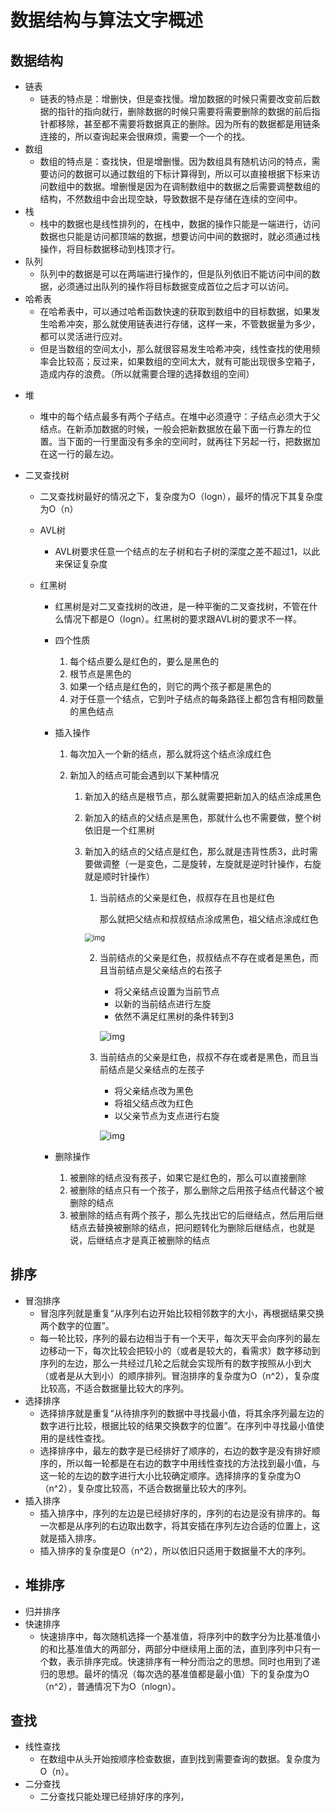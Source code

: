 # 数据结构与算法文字概述

## 数据结构

- 链表
  - 链表的特点是：增删快，但是查找慢。增加数据的时候只需要改变前后数据的指针的指向就行，删除数据的时候只需要将需要删除的数据的前后指针都移除，甚至都不需要将数据真正的删除。因为所有的数据都是用链条连接的，所以查询起来会很麻烦，需要一个一个的找。
- 数组
  - 数组的特点是：查找快，但是增删慢。因为数组具有随机访问的特点，需要访问的数据可以通过数组的下标计算得到，所以可以直接根据下标来访问数组中的数据。增删慢是因为在调制数组中的数据之后需要调整数组的结构，不然数组中会出现空缺，导致数据不是存储在连续的空间中。
- 栈
  - 栈中的数据也是线性排列的，在栈中，数据的操作只能是一端进行，访问数据也只能是访问都顶端的数据，想要访问中间的数据时，就必须通过栈操作，将目标数据移动到栈顶才行。
- 队列
  - 队列中的数据是可以在两端进行操作的，但是队列依旧不能访问中间的数据，必须通过出队列的操作将目标数据变成首位之后才可以访问。
- 哈希表
  - 在哈希表中，可以通过哈希函数快速的获取到数组中的目标数据，如果发生哈希冲突，那么就使用链表进行存储，这样一来，不管数据量为多少，都可以灵活进行应对。
  - 但是当数组的空间太小，那么就很容易发生哈希冲突，线性查找的使用频率会比较高；反过来，如果数组的空间太大，就有可能出现很多空箱子，造成内存的浪费。（所以就需要合理的选择数组的空间）

* 堆
  
  - 堆中的每个结点最多有两个子结点。在堆中必须遵守：子结点必须大于父结点。在新添加数据的时候，一般会把新数据放在最下面一行靠左的位置。当下面的一行里面没有多余的空间时，就再往下另起一行，把数据加在这一行的最左边。
  
* 二叉查找树

  * 二叉查找树最好的情况之下，复杂度为O（logn），最坏的情况下其复杂度为O（n）

  * AVL树

    * AVL树要求任意一个结点的左子树和右子树的深度之差不超过1，以此来保证复杂度

  * 红黑树

    * 红黑树是对二叉查找树的改进，是一种平衡的二叉查找树，不管在什么情况下都是O（logn）。红黑树的要求跟AVL树的要求不一样。

    * 四个性质

      1. 每个结点要么是红色的，要么是黑色的
      2. 根节点是黑色的
      3. 如果一个结点是红色的，则它的两个孩子都是黑色的
      4. 对于任意一个结点，它到叶子结点的每条路径上都包含有相同数量的黑色结点

    * 插入操作

      1. 每次加入一个新的结点，那么就将这个结点涂成红色

      2. 新加入的结点可能会遇到以下某种情况

         1. 新加入的结点是根节点，那么就需要把新加入的结点涂成黑色

         2. 新加入的结点的父结点是黑色，那就什么也不需要做，整个树依旧是一个红黑树

         3. 新加入的结点的父结点是红色，那么就是违背性质3，此时需要做调整（一是变色，二是旋转，左旋就是逆时针操作，右旋就是顺时针操作）

            1. 当前结点的父亲是红色，叔叔存在且也是红色

               那么就把父结点和叔叔结点涂成黑色，祖父结点涂成红色

            <img src="https://resource.ethsonliu.com/image/20191118_04.png" alt="img" style="zoom:80%;" />

            2. 当前结点的父亲是红色，叔叔结点不存在或者是黑色，而且当前结点是父亲结点的右孩子

               - 将父亲结点设置为当前节点
               - 以新的当前结点进行左旋
               - 依然不满足红黑树的条件转到3

               ![img](https://resource.ethsonliu.com/image/20191118_05.png)

            3. 当前结点的父亲是红色，叔叔不存在或者是黑色，而且当前结点是父亲结点的左孩子

               - 将父亲结点改为黑色
               - 将祖父结点改为红色
               - 以父亲节点为支点进行右旋

               ![img](https://resource.ethsonliu.com/image/20191118_06.png)

               

    * 删除操作
      1. 被删除的结点没有孩子，如果它是红色的，那么可以直接删除
      2. 被删除的结点只有一个孩子，那么删除之后用孩子结点代替这个被删除的结点
      3. 被删除的结点有两个孩子，那么先找出它的后继结点，然后用后继结点去替换被删除的结点，把问题转化为删除后继结点，也就是说，后继结点才是真正被删除的结点

## 排序

- 冒泡排序
  - 冒泡序列就是重复“从序列右边开始比较相邻数字的大小，再根据结果交换两个数字的位置”。
  - 每一轮比较，序列的最右边相当于有一个天平，每次天平会向序列的最左边移动一下，每次比较会把较小的（或者是较大的，看需求）数字移动到序列的左边，那么一共经过几轮之后就会实现所有的数字按照从小到大（或者是从大到小）的顺序排列。冒泡排序的复杂度为O（n^2），复杂度比较高，不适合数据量比较大的序列。
- 选择排序
  - 选择排序就是重复“从待排序列的数据中寻找最小值，将其余序列最左边的数字进行比较，根据比较的结果交换数字的位置”。在序列中寻找最小值使用的是线性查找。
  - 选择排序中，最左的数字是已经排好了顺序的，右边的数字是没有排好顺序的，所以每一轮都是在右边的数字中用线性查找的方法找到最小值，与这一轮的左边的数字进行大小比较确定顺序。选择排序的复杂度为O（n^2），复杂度比较高，不适合数据量比较大的序列。
- 插入排序
  - 插入排序中，序列的左边是已经排好序的，序列的右边是没有排序的。每一次都是从序列的右边取出数字，将其安插在序列左边合适的位置上，这就是插入排序。
  - 插入排序的复杂度是O（n^2），所以依旧只适用于数据量不大的序列。
- 堆排序
  - 
- 归并排序
- 快速排序
  - 快速排序中，每次随机选择一个基准值，将序列中的数字分为比基准值小的和比基准值大的两部分，两部分中继续用上面的法，直到序列中只有一个数，表示排序完成。快速排序有一种分而治之的思想。同时也用到了递归的思想。最坏的情况（每次选的基准值都是最小值）下的复杂度为O（n^2），普通情况下为O（nlogn）。

## 查找

- 线性查找
  - 在数组中从头开始按顺序检查数据，直到找到需要查询的数据。复杂度为O（n）。
- 二分查找
  - 二分查找只能处理已经排好序的序列，